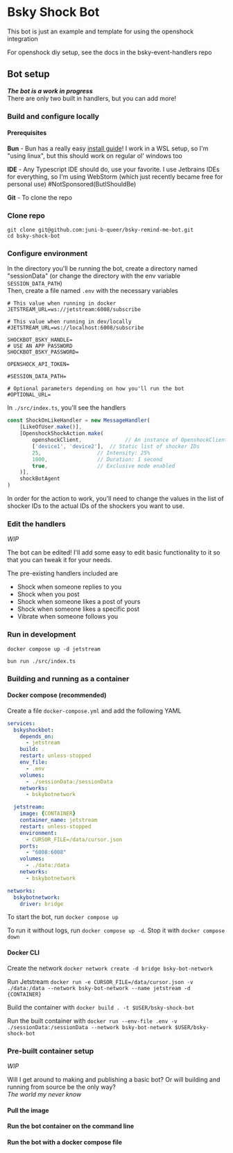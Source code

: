 # Bsky Shock Bot 

This bot is just an example and template for using the openshock integration

For openshock diy setup, see the docs in the bsky-event-handlers repo

## Bot setup
***The bot is a work in progress*** \
There are only two built in handlers, but you can add more!


### Build and configure locally

#### Prerequisites

**Bun** - Bun has a really easy [install guide](https://bun.sh/docs/installation)! I work in a WSL setup, so I'm "using linux", but this should work on regular ol' windows too

**IDE** - Any Typescript IDE should do, use your favorite. I use Jetbrains IDEs for everything, so I'm using WebStorm (which just recently became free for personal use) #NotSponsored(ButIShouldBe)

**Git** - To clone the repo

### Clone repo

`git clone git@github.com:juni-b-queer/bsky-remind-me-bot.git` \
`cd bsky-shock-bot`


### Configure environment
In the directory you'll be running the bot, create a directory named "sessionData" (or change the directory with the env variable `SESSION_DATA_PATH`) \
Then, create a file named `.env` with the necessary variables

```.dotenv
# This value when running in docker
JETSTREAM_URL=ws://jetstream:6008/subscribe

# This value when running in dev/locally
#JETSTREAM_URL=ws://localhost:6008/subscribe

SHOCKBOT_BSKY_HANDLE=
# USE AN APP PASSWORD
SHOCKBOT_BSKY_PASSWORD=

OPENSHOCK_API_TOKEN=

#SESSION_DATA_PATH=

# Optional parameters depending on how you'll run the bot
#OPTIONAL_URL=

```

In `./src/index.ts`, you'll see the handlers
```typescript
const ShockOnLikeHandler = new MessageHandler(
    [LikeOfUser.make()],
    [OpenshockShockAction.make(
        openshockClient,              // An instance of OpenshockClient
        ['device1', 'device2'],  // Static list of shocker IDs
        25,                  // Intensity: 25%
        1000,                // Duration: 1 second
        true,                // Exclusive mode enabled
    )],
    shockBotAgent
)
```
In order for the action to work, you'll need to change the values in the list of shocker IDs to the actual IDs of the shockers you want to use.


### Edit the handlers
*WIP*

The bot can be edited!
I'll add some easy to edit basic functionality to it so that you can tweak it for your needs.

The pre-existing handlers included are
- Shock when someone replies to you
- Shock when you post
- Shock when someone likes a post of yours
- Shock when someone likes a specific post
- Vibrate when someone follows you

### Run in development

`docker compose up -d jetstream`

`bun run ./src/index.ts`

### Building and running as a container
#### Docker compose (recommended)

Create a file `docker-compose.yml` and add the following YAML
```yaml
services:
  bskyshockbot:
    depends_on:
      - jetstream
    build: .
    restart: unless-stopped
    env_file:
      - .env
    volumes:
      - ./sessionData:/sessionData
    networks:
      - bskybotnetwork

  jetstream:
    image: {CONTAINER}
    container_name: jetstream
    restart: unless-stopped
    environment:
      - CURSOR_FILE=/data/cursor.json
    ports:
      - "6008:6008"
    volumes:
      - ./data:/data
    networks:
      - bskybotnetwork

networks:
  bskybotnetwork:
    driver: bridge

```

To start the bot, run `docker compose up`

To run it without logs, run `docker compose up -d`. Stop it with `docker compose down`

#### Docker CLI 

Create the network `docker network create -d bridge bsky-bot-network`

Run Jetstream `docker run -e CURSOR_FILE=/data/cursor.json -v ./data:/data --network bsky-bot-network --name jetstream -d {CONTAINER}`

Build the container with `docker build . -t $USER/bsky-shock-bot`

Run the built container with `docker run --env-file .env -v ./sessionData:/sessionData --network bsky-bot-network $USER/bsky-shock-bot`

### Pre-built container setup
*WIP*

Will I get around to making and publishing a basic bot? Or will building and running from source be the only way? \
*The world my never know*

#### Pull the image

#### Run the bot container on the command line

#### Run the bot with a docker compose file
